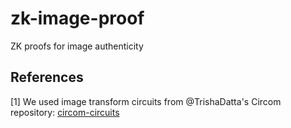 # zk-image-proof
ZK proofs for image authenticity

## References
[1] We used image transform circuits from @TrishaDatta's Circom repository: [circom-circuits](https://github.com/TrishaDatta/circom-circuits)
